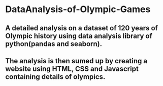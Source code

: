 # DataAnalysis-of-Olympic-Games
## A detailed analysis on a dataset of 120 years of Olympic history using data analysis library of python(pandas and seaborn).
## The analysis is then sumed up by creating a website using HTML, CSS and Javascript containing details of olympics.
